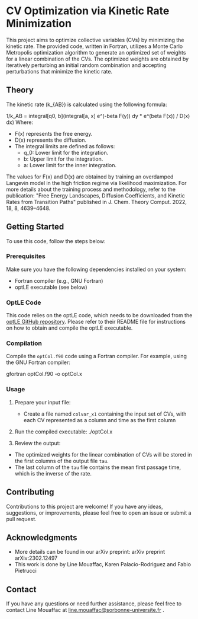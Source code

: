 # CV Optimization via Kinetic Rate Minimization

This project aims to optimize collective variables (CVs) by minimizing the kinetic rate. The provided code, written in Fortran, utilizes a Monte Carlo Metropolis optimization algorithm to generate an optimized set of weights for a linear combination of the CVs. The optimized weights are obtained by iteratively perturbing an initial random combination and accepting perturbations that minimize the kinetic rate.

## Theory

The kinetic rate (k_{AB}) is calculated using the following formula:

1/k_AB = integral[q0, b](integral[a, x] e^(-beta F(y)) dy * e^(beta F(x)) / D(x) dx)
Where:
- F(x) represents the free energy.
- D(x) represents the diffusion.
- The integral limits are defined as follows:
  - q_0: Lower limit for the integration.
  - b: Upper limit for the integration.
  - a: Lower limit for the inner integration.

The values for F(x) and D(x) are obtained by training an overdamped Langevin model in the high friction regime via likelihood maximization. For more details about the training process and methodology, refer to the publication: "Free Energy Landscapes, Diffusion Coefficients, and Kinetic Rates from Transition Paths" published in J. Chem. Theory Comput. 2022, 18, 8, 4639–4648.

## Getting Started

To use this code, follow the steps below:

### Prerequisites

Make sure you have the following dependencies installed on your system:

- Fortran compiler (e.g., GNU Fortran)
- optLE executable (see below)

### OptLE Code

This code relies on the optLE code, which needs to be downloaded from the [optLE GitHub repository](https://github.com/physix-repo/optLE). Please refer to their README file for instructions on how to obtain and compile the optLE executable.


### Compilation

Compile the `optCol.f90` code using a Fortran compiler. For example, using the GNU Fortran compiler:

gfortran optCol.f90 -o optCol.x


### Usage

1. Prepare your input file:
   - Create a file named `colvar_x1` containing the input set of CVs, with each CV represented as a column and time as the first column

2. Run the compiled executable:
./optCol.x 


3. Review the output:
- The optimized weights for the linear combination of CVs will be stored in the first columns of the output file `tau`.
- The last column of the `tau` file contains the mean first passage time, which is the inverse of the rate.

## Contributing

Contributions to this project are welcome! If you have any ideas, suggestions, or improvements, please feel free to open an issue or submit a pull request.

## Acknowledgments

- More details can be found in our arXiv preprint: arXiv preprint arXiv:2302.12497
- This work is done by Line Mouaffac, Karen Palacio-Rodriguez and Fabio Pietrucci

## Contact

If you have any questions or need further assistance, please feel free to contact Line Mouaffac at line.mouaffac@sorbonne-universite.fr .





